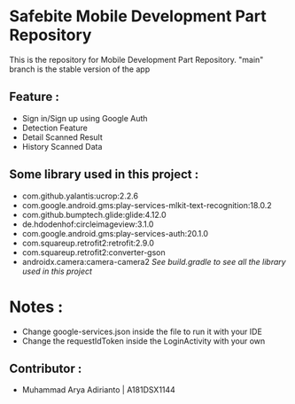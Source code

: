 # Safebite Mobile Development Part Repository

This is the repository for Mobile Development Part Repository. "main" branch is the stable version of the app


## Feature :
- Sign in/Sign up using Google Auth
- Detection Feature
- Detail Scanned Result
- History Scanned Data

## Some library used in this project :
- com.github.yalantis:ucrop:2.2.6
- com.google.android.gms:play-services-mlkit-text-recognition:18.0.2
- com.github.bumptech.glide:glide:4.12.0
- de.hdodenhof:circleimageview:3.1.0
- com.google.android.gms:play-services-auth:20.1.0
- com.squareup.retrofit2:retrofit:2.9.0
- com.squareup.retrofit2:converter-gson
- androidx.camera:camera-camera2
*See build.gradle to see all the library used in this project* 

# Notes :
- Change google-services.json inside the file to run it with your IDE
- Change the requestIdToken inside the LoginActivity with your own

## Contributor :
- Muhammad Arya Adirianto | A181DSX1144
